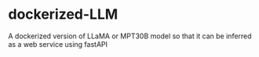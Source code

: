# dockerized-LLM
A dockerized version of LLaMA or MPT30B model so that it can be inferred as a web service using fastAPI
